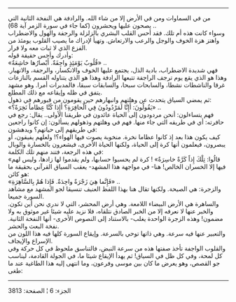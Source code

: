 ------------------------------------------------------------------------

من في السماوات ومن في الأرض إلا من شاء الله. والرادفة هي النفخة الثانية
التي يصحون عليها ويحشرون (كما جاء في سورة الزمر آية 68) ..  
وسواء كانت هذه أم تلك. فقد أحس القلب البشري بالزلزلة والرجفة والهول
والاضطراب واهتز هزة الخوف والوجل والرعب والارتعاش. وتهيأ لإدراك ما يصيب
القلوب يومئذ من الفزع الذي لا ثبات معه ولا قرار.  
وأدرك وأحس حقيقة قوله:  
«قُلُوبٌ يَوْمَئِذٍ واجِفَةٌ. أَبْصارُها خاشِعَةٌ» ..  
فهي شديدة الاضطراب، بادية الذل، يجتمع عليها الخوف والانكسار، والرجفة،
والانهيار. وهذا هو الذي يقع يوم ترجف الراجفة تتبعها الرادفة وهذا هو الذي
يتناوله القسم بالنازعات غرقا والناشطات نشطا، والسابحات سبحا، والسابقات
سبقا، فالمدبرات أمرا. وهو مشهد يتفق في ظله وإيقاعه مع ذلك المطلع.  
ثم يمضي السياق يتحدث عن وهلتهم وانبهارهم حين يقومون من قبورهم في ذهول:  
«يَقُولُونَ: أَإِنَّا لَمَرْدُودُونَ فِي الْحافِرَةِ؟ أَإِذا كُنَّا عِظاماً نَخِرَةً؟» ..  
فهم يتساءلون: أنحن مردودون إلى الحياة عائدون في طريقنا الأولى.. يقال:
رجع في حافرته: أي في طريقه التي جاء منها. فهم في وهلتهم وذهولهم يسألون:
إن كانوا راجعين في طريقهم إلى حياتهم؟ ويدهشون:  
كيف يكون هذا بعد إذ كانوا عظاما نخرة. منخوبة يصوت فيها الهواء؟! ولعلهم
يفيقون، أو يبصرون، فيعلمون أنها كرة إلى الحياة، ولكنها الحياة الأخرى،
فيشعرون بالخسارة والوبال في هذه الرجعة، فتند منهم تلك الكلمة:  
«قالُوا: تِلْكَ إِذاً كَرَّةٌ خاسِرَةٌ» ! كرة لم يحسبوا حسابها، ولم يقدموا لها زادها،
وليس لهم فيها إلا الخسران الخالص! هنا- في مواجهة هذا المشهد- يعقب السياق
القرآني بحقيقة ما هو كائن:  
«فَإِنَّما هِيَ زَجْرَةٌ واحِدَةٌ. فَإِذا هُمْ بِالسَّاهِرَةِ» ..  
والزجرة: هي الصيحة. ولكنها تقال هنا بهذا اللفظ العنيف تنسيقا لجو المشهد
مع مشاهد السورة جميعا.  
والساهرة هي الأرض البيضاء اللامعة. وهي أرض المحشر، التي لا ندري نحن أين
تكون. والخبر عنها لا نعرفه إلا من الخبر الصادق نتلقاه، فلا نزيد عليه
شيئا غير موثوق به ولا مضمون! وهذه الزجرة الواحدة يغلب- بالاستناد إلى
النصوص الأخرى- أنها النفخة الثانية. نفخة البعث والحشر.  
والتعبير عنها فيه سرعة. وهي ذاتها توحي بالسرعة. وإيقاع السورة كلها فيه
هذا اللون من الإسراع والإيجاف.  
والقلوب الواجفة تأخذ صفتها هذه من سرعة النبض، فالتناسق ملحوظ في كل حركة
وفي كل لمحة، وفي كل ظل في السياق! ثم يهدأ الإيقاع شيئا ما، في الجولة
القادمة، ليناسب جو القصص، وهو يعرض ما كان بين موسى وفرعون، وما انتهى
إليه هذا الطاغية عند ما طغى:

------------------------------------------------------------------------

الجزء: 6 ¦ الصفحة: 3813
